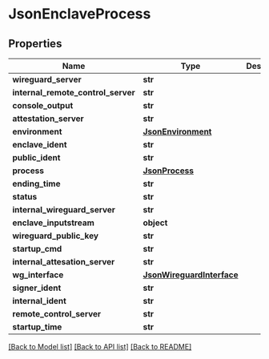 # JsonEnclaveProcess


## Properties
Name | Type | Description | Notes
------------ | ------------- | ------------- | -------------
**wireguard_server** | **str** |  | [optional] 
**internal_remote_control_server** | **str** |  | [optional] 
**console_output** | **str** |  | [optional] 
**attestation_server** | **str** |  | [optional] 
**environment** | [**JsonEnvironment**](JsonEnvironment.md) |  | [optional] 
**enclave_ident** | **str** |  | [optional] 
**public_ident** | **str** |  | [optional] 
**process** | [**JsonProcess**](JsonProcess.md) |  | [optional] 
**ending_time** | **str** |  | [optional] 
**status** | **str** |  | [optional] 
**internal_wireguard_server** | **str** |  | [optional] 
**enclave_inputstream** | **object** |  | [optional] 
**wireguard_public_key** | **str** |  | [optional] 
**startup_cmd** | **str** |  | [optional] 
**internal_attesation_server** | **str** |  | [optional] 
**wg_interface** | [**JsonWireguardInterface**](JsonWireguardInterface.md) |  | [optional] 
**signer_ident** | **str** |  | [optional] 
**internal_ident** | **str** |  | [optional] 
**remote_control_server** | **str** |  | [optional] 
**startup_time** | **str** |  | [optional] 

[[Back to Model list]](../README.md#documentation-for-models) [[Back to API list]](../README.md#documentation-for-api-endpoints) [[Back to README]](../README.md)


